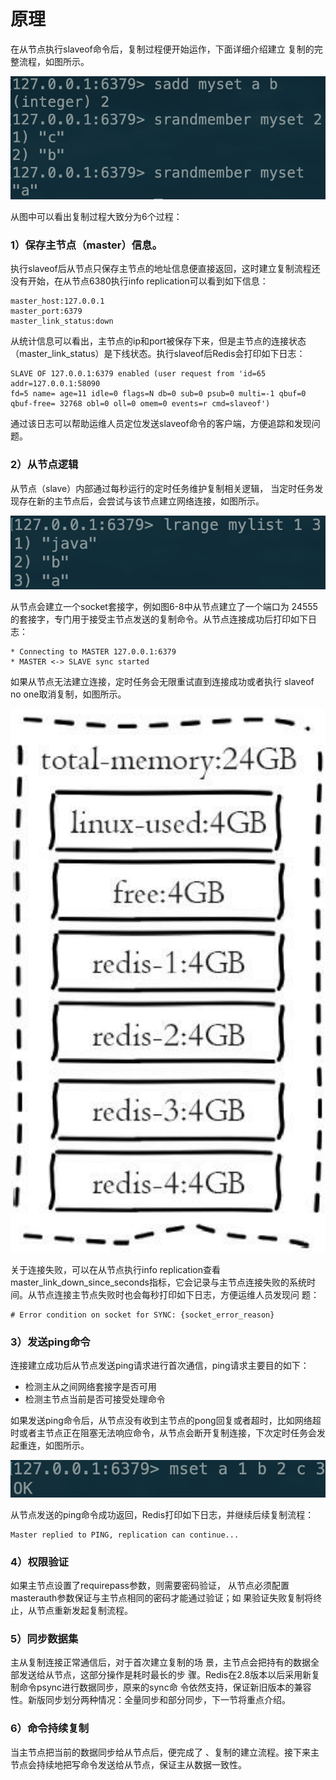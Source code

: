 # 原理

在从节点执行slaveof命令后，复制过程便开始运作，下面详细介绍建立 复制的完整流程，如图所示。

![](../.gitbook/assets/image%20%2840%29.png)

从图中可以看出复制过程大致分为6个过程：

### 1）保存主节点（master）信息。

执行slaveof后从节点只保存主节点的地址信息便直接返回，这时建立复制流程还没有开始，在从节点6380执行info replication可以看到如下信息：

```text
master_host:127.0.0.1
master_port:6379
master_link_status:down
```

从统计信息可以看出，主节点的ip和port被保存下来，但是主节点的连接状态（master\_link\_status）是下线状态。执行slaveof后Redis会打印如下日志：

```text
SLAVE OF 127.0.0.1:6379 enabled (user request from 'id=65 addr=127.0.0.1:58090
fd=5 name= age=11 idle=0 flags=N db=0 sub=0 psub=0 multi=-1 qbuf=0 qbuf-free= 32768 obl=0 oll=0 omem=0 events=r cmd=slaveof')
```

通过该日志可以帮助运维人员定位发送slaveof命令的客户端，方便追踪和发现问题。

### 2）从节点逻辑

从节点（slave）内部通过每秒运行的定时任务维护复制相关逻辑， 当定时任务发现存在新的主节点后，会尝试与该节点建立网络连接，如图所示。

![](../.gitbook/assets/image%20%2872%29.png)

从节点会建立一个socket套接字，例如图6-8中从节点建立了一个端口为 24555的套接字，专门用于接受主节点发送的复制命令。从节点连接成功后打印如下日志：

```text
* Connecting to MASTER 127.0.0.1:6379
* MASTER <-> SLAVE sync started
```

如果从节点无法建立连接，定时任务会无限重试直到连接成功或者执行 slaveof no one取消复制，如图所示。

![](../.gitbook/assets/image%20%28117%29.png)

关于连接失败，可以在从节点执行info replication查看 master\_link\_down\_since\_seconds指标，它会记录与主节点连接失败的系统时间。从节点连接主节点失败时也会每秒打印如下日志，方便运维人员发现问 题：

```text
# Error condition on socket for SYNC: {socket_error_reason}
```

### 3）发送ping命令

连接建立成功后从节点发送ping请求进行首次通信，ping请求主要目的如下：

* 检测主从之间网络套接字是否可用
* 检测主节点当前是否可接受处理命令

如果发送ping命令后，从节点没有收到主节点的pong回复或者超时，比如网络超时或者主节点正在阻塞无法响应命令，从节点会断开复制连接，下次定时任务会发起重连，如图所示。

![](../.gitbook/assets/image%20%2834%29.png)

从节点发送的ping命令成功返回，Redis打印如下日志，并继续后续复制流程：

```text
Master replied to PING, replication can continue...
```

### 4）权限验证

如果主节点设置了requirepass参数，则需要密码验证， 从节点必须配置masterauth参数保证与主节点相同的密码才能通过验证；如 果验证失败复制将终止，从节点重新发起复制流程。

### 5）同步数据集

主从复制连接正常通信后，对于首次建立复制的场 景，主节点会把持有的数据全部发送给从节点，这部分操作是耗时最长的步 骤。Redis在2.8版本以后采用新复制命令psync进行数据同步，原来的sync命 令依然支持，保证新旧版本的兼容性。新版同步划分两种情况：全量同步和部分同步，下一节将重点介绍。

### 6）命令持续复制

当主节点把当前的数据同步给从节点后，便完成了 、复制的建立流程。接下来主节点会持续地把写命令发送给从节点，保证主从数据一致性。

